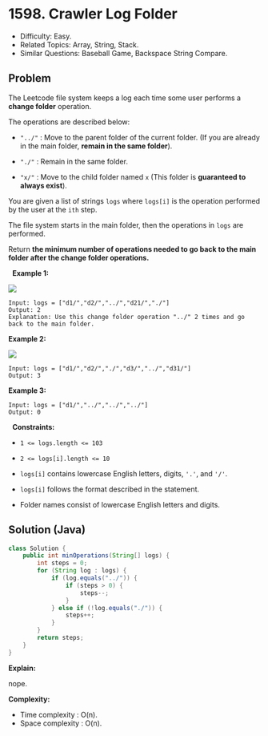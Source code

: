 # 1598. Crawler Log Folder

- Difficulty: Easy.
- Related Topics: Array, String, Stack.
- Similar Questions: Baseball Game, Backspace String Compare.

## Problem

The Leetcode file system keeps a log each time some user performs a **change folder** operation.

The operations are described below:


	
- ```"../"``` : Move to the parent folder of the current folder. (If you are already in the main folder, **remain in the same folder**).
	
- ```"./"``` : Remain in the same folder.
	
- ```"x/"``` : Move to the child folder named ```x``` (This folder is **guaranteed to always exist**).


You are given a list of strings ```logs``` where ```logs[i]``` is the operation performed by the user at the ```ith``` step.

The file system starts in the main folder, then the operations in ```logs``` are performed.

Return **the minimum number of operations needed to go back to the main folder after the change folder operations.**

 
**Example 1:**


![](https://assets.leetcode.com/uploads/2020/09/09/sample_11_1957.png)


```
Input: logs = ["d1/","d2/","../","d21/","./"]
Output: 2
Explanation: Use this change folder operation "../" 2 times and go back to the main folder.
```

**Example 2:**


![](https://assets.leetcode.com/uploads/2020/09/09/sample_22_1957.png)


```
Input: logs = ["d1/","d2/","./","d3/","../","d31/"]
Output: 3
```

**Example 3:**

```
Input: logs = ["d1/","../","../","../"]
Output: 0
```

 
**Constraints:**


	
- ```1 <= logs.length <= 103```
	
- ```2 <= logs[i].length <= 10```
	
- ```logs[i]``` contains lowercase English letters, digits, ```'.'```, and ```'/'```.
	
- ```logs[i]``` follows the format described in the statement.
	
- Folder names consist of lowercase English letters and digits.



## Solution (Java)

```java
class Solution {
    public int minOperations(String[] logs) {
        int steps = 0;
        for (String log : logs) {
            if (log.equals("../")) {
                if (steps > 0) {
                    steps--;
                }
            } else if (!log.equals("./")) {
                steps++;
            }
        }
        return steps;
    }
}
```

**Explain:**

nope.

**Complexity:**

* Time complexity : O(n).
* Space complexity : O(n).
